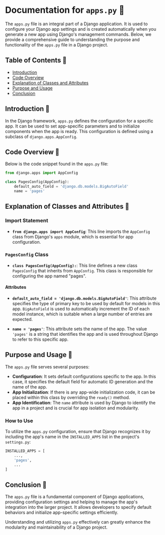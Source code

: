 # Documentation for `apps.py` 🎉

The `apps.py` file is an integral part of a Django application. It is used to configure your Django app settings and is created automatically when you generate a new app using Django's management commands. Below, we provide a comprehensive guide to understanding the purpose and functionality of the `apps.py` file in a Django project.

## Table of Contents 📑

- [Introduction](#introduction)
- [Code Overview](#code-overview)
- [Explanation of Classes and Attributes](#explanation-of-classes-and-attributes)
- [Purpose and Usage](#purpose-and-usage)
- [Conclusion](#conclusion)

## Introduction 🚀

In the Django framework, `apps.py` defines the configuration for a specific app. It can be used to set app-specific parameters and to initialize components when the app is ready. This configuration is defined using a subclass of `django.apps.AppConfig`.

## Code Overview 🧐

Below is the code snippet found in the `apps.py` file:

```python
from django.apps import AppConfig

class PagesConfig(AppConfig):
    default_auto_field = 'django.db.models.BigAutoField'
    name = 'pages'
```

## Explanation of Classes and Attributes 📝

### Import Statement

- **`from django.apps import AppConfig`**: This line imports the `AppConfig` class from Django's `apps` module, which is essential for app configuration.

### `PagesConfig` Class

- **`class PagesConfig(AppConfig):`**: This line defines a new class `PagesConfig` that inherits from `AppConfig`. This class is responsible for configuring the app named "pages".

#### Attributes

- **`default_auto_field = 'django.db.models.BigAutoField'`**: This attribute specifies the type of primary key to be used by default for models in this app. `BigAutoField` is used to automatically increment the ID of each model instance, which is suitable when a large number of entries are expected.

- **`name = 'pages'`**: This attribute sets the name of the app. The value `'pages'` is a string that identifies the app and is used throughout Django to refer to this specific app.

## Purpose and Usage 🎯

The `apps.py` file serves several purposes:

- **Configuration**: It sets default configurations specific to the app. In this case, it specifies the default field for automatic ID generation and the name of the app.
- **App Initialization**: If there is any app-wide initialization code, it can be placed within this class by overriding the `ready()` method.
- **App Identification**: The `name` attribute is used by Django to identify the app in a project and is crucial for app isolation and modularity.

### How to Use

To utilize the `apps.py` configuration, ensure that Django recognizes it by including the app's name in the `INSTALLED_APPS` list in the project's `settings.py`:

```python
INSTALLED_APPS = [
    ...,
    'pages',
    ...
]
```

## Conclusion 🎈

The `apps.py` file is a fundamental component of Django applications, providing configuration settings and helping to manage the app's integration into the larger project. It allows developers to specify default behaviors and initialize app-specific settings efficiently.

Understanding and utilizing `apps.py` effectively can greatly enhance the modularity and maintainability of a Django project.
